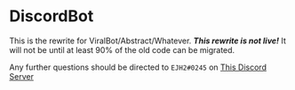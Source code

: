 # DiscordBot

This is the rewrite for ViralBot/Abstract/Whatever. ***This rewrite is not live!*** It will not be until at least 90% of the old code can be migrated.

Any further questions should be directed to `EJH2#0245` on [This Discord Server](https://discord.gg/0xyhWAU4n2h5QJdH "Viral and Napsta's Hangout")